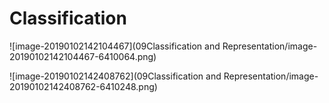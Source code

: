# Classification

![image-20190102142104467](09Classification and Representation/image-20190102142104467-6410064.png)

![image-20190102142408762](09Classification and Representation/image-20190102142408762-6410248.png)

